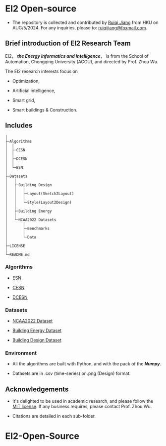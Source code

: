 # EI2 Open-source

- The repository is collected and contributed by [Ruiqi Jiang](https://richj233.github.io/) from HKU on AUG/5/2024. For any inquiries, please to: ruiqijiang@foxmail.com.

## Brief introduction of EI2 Research Team

EI2， ***the Energy Informatics and Intelligence***， is from the School of Automation, Chongqing University (ACCU), and directed by Prof. Zhou Wu.

The EI2 research interests focus on 

- Optimization,

- Artificial intelligence,

- Smart grid,

- Smart buildings & Construction.

## Includes

    │
    ├─Algorithms
    │  │
    │  ├─CESN
    │  │
    │  ├─DCESN
    │  │
    │  └─ESN
    │
    ├─Datasets
    │	│
    │	├─Building Design
    │	│	|
    │	│	├─Layout(Sketch2Layout)
    │	│	|
    │	│	└─Style(Layout2Design)
    │	│	
    │	├─Building Energy
    │	│
    │	└─NCAA2022 Datasets
    │		|
    │		├─Benchmarks
    │		|
    │		└─Data
    │
    ├─LICENSE
    │
    └─README.md


### Algorithms

- [ESN](./Algorithms/ESN)

- [CESN](./Algorithms/CESN)

- [DCESN](./Algorithms/DCESN)

### Datasets

- [NCAA2022 Dataset](./Datasets/NCAA2022-Dataset)

- [Building Energy Dataset](./Datasets/Building-Energy)

- [Building Design Dataset](./Datasets/Building-Design) 

### Environment

- All the algorithms are built with Python, and with the pack of the ***Numpy***.

- Datasets are in .csv (time-series) or .png (Design) format.

## Acknowledgements

- It's delighted to be used in academic research, and please follow the [MIT license](./LICENSE). If any business requires, please contact Prof. Zhou Wu.

- Citations are detailed in each sub-folder.

# EI2-Open-Source
